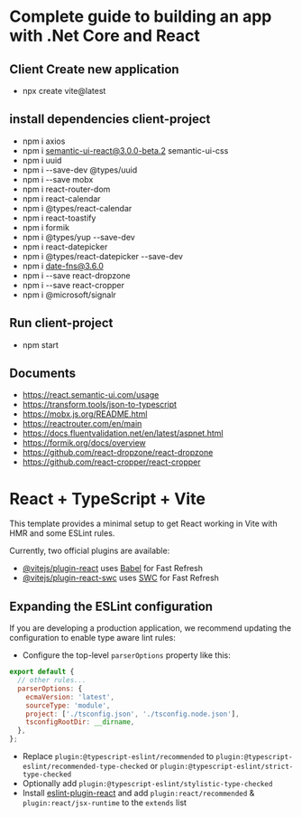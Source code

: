 # Complete guide to building an app with .Net Core and React

## Client Create new application

- npx create vite@latest

## install dependencies client-project

- npm i axios
- npm i semantic-ui-react@3.0.0-beta.2 semantic-ui-css
- npm i uuid
- npm i --save-dev @types/uuid
- npm i --save mobx
- npm i react-router-dom
- npm i react-calendar
- npm i @types/react-calendar
- npm i react-toastify
- npm i formik
- npm i @types/yup --save-dev
- npm i react-datepicker
- npm i @types/react-datepicker --save-dev
- npm i date-fns@3.6.0
- npm i --save react-dropzone
- npm i --save react-cropper
- npm i @microsoft/signalr

## Run client-project

- npm start

## Documents

- https://react.semantic-ui.com/usage
- https://transform.tools/json-to-typescript
- https://mobx.js.org/README.html
- https://reactrouter.com/en/main
- https://docs.fluentvalidation.net/en/latest/aspnet.html
- https://formik.org/docs/overview
- https://github.com/react-dropzone/react-dropzone
- https://github.com/react-cropper/react-cropper

# React + TypeScript + Vite

This template provides a minimal setup to get React working in Vite with HMR and some ESLint rules.

Currently, two official plugins are available:

- [@vitejs/plugin-react](https://github.com/vitejs/vite-plugin-react/blob/main/packages/plugin-react/README.md) uses [Babel](https://babeljs.io/) for Fast Refresh
- [@vitejs/plugin-react-swc](https://github.com/vitejs/vite-plugin-react-swc) uses [SWC](https://swc.rs/) for Fast Refresh

## Expanding the ESLint configuration

If you are developing a production application, we recommend updating the configuration to enable type aware lint rules:

- Configure the top-level `parserOptions` property like this:

```js
export default {
  // other rules...
  parserOptions: {
    ecmaVersion: 'latest',
    sourceType: 'module',
    project: ['./tsconfig.json', './tsconfig.node.json'],
    tsconfigRootDir: __dirname,
  },
};
```

- Replace `plugin:@typescript-eslint/recommended` to `plugin:@typescript-eslint/recommended-type-checked` or `plugin:@typescript-eslint/strict-type-checked`
- Optionally add `plugin:@typescript-eslint/stylistic-type-checked`
- Install [eslint-plugin-react](https://github.com/jsx-eslint/eslint-plugin-react) and add `plugin:react/recommended` & `plugin:react/jsx-runtime` to the `extends` list
